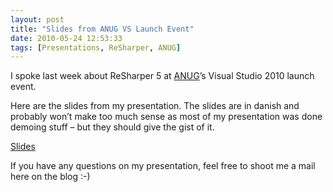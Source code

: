```yaml
---
layout: post
title: "Slides from ANUG VS Launch Event"
date: 2010-05-24 12:53:33
tags: [Presentations, ReSharper, ANUG]
---
```

I spoke last week about ReSharper 5 at [ANUG](http://www.anug.dk)’s Visual Studio 2010 launch event. 
  
Here are the slides from my presentation. The slides are in danish and probably won’t make too much sense as most of my presentation was done demoing stuff – but they should give the gist of it.
  
[Slides](/files/ReSharper-5-ANUG-VS-Launch.pptx)
  
If you have any questions on my presentation, feel free to shoot me a mail here on the blog :-)
